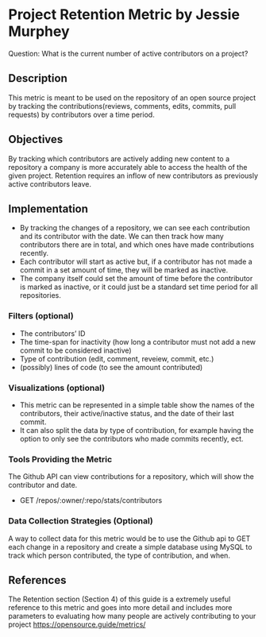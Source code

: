 # Project Retention Metric by Jessie Murphey

Question: What is the current number of active contributors on a project?

## Description
This metric is meant to be used on the repository of an open source project by tracking the contributions(reviews, comments, edits, commits, pull requests) by contributors over a time period.

## Objectives	
By tracking which contributors are actively adding new content to a repository a company is more accurately able to access the health of the given project. Retention requires an inflow of new contributors as previously active contributors leave.

## Implementation
- By tracking the changes of a repository, we can see each contribution and its contributor with the date. We can then track how many contributors there are in total, and which ones have made contributions recently. 
- Each contributor will start as active but, if a contributor has not made a commit in a set amount of time, they will be marked as inactive. 
- The company itself could set the amount of time before the contributor is marked as inactive, or it could just be a standard set time period for all repositories.

### Filters (optional)
- The contributors’ ID 
- The time-span for inactivity (how long a contributor must not add a new commit to be considered inactive)
- Type of contribution (edit, comment, reveiew, commit, etc.)
- (possibly) lines of code (to see the amount contributed)

### Visualizations (optional)
- This metric can be represented in a simple table show the names of the contributors, their active/inactive status, and the date of their last commit. 
- It can also split the data by type of contribution, for example having the option to only see the contributors who made commits recently, ect.

### Tools Providing the Metric
The Github API can view contributions for a repository, which will show the contributor and date.
- GET /repos/:owner/:repo/stats/contributors

### Data Collection Strategies (Optional)
A way to collect data for this metric would be to use the Github api to GET each change in a repository and create a simple database using MySQL to track which person contributed, the type of contribution, and when.

## References
The Retention section (Section 4) of this guide is a extremely useful reference to this metric and goes into more detail and includes more parameters to evaluating how many people are actively contributing to your project https://opensource.guide/metrics/
